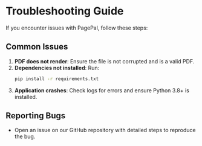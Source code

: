 # Troubleshooting Guide

If you encounter issues with PagePal, follow these steps:

## Common Issues
1. **PDF does not render**: Ensure the file is not corrupted and is a valid PDF.
2. **Dependencies not installed**: Run:
   ```bash
   pip install -r requirements.txt
   ```
3. **Application crashes**: Check logs for errors and ensure Python 3.8+ is installed.

## Reporting Bugs
- Open an issue on our GitHub repository with detailed steps to reproduce the bug.
